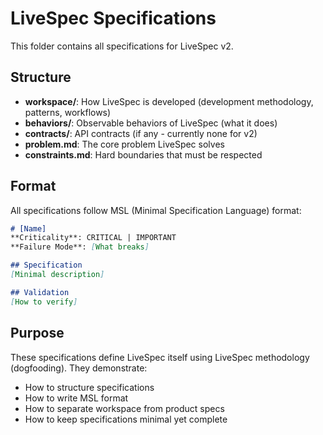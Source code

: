 # LiveSpec Specifications

This folder contains all specifications for LiveSpec v2.

## Structure

- **workspace/**: How LiveSpec is developed (development methodology, patterns, workflows)
- **behaviors/**: Observable behaviors of LiveSpec (what it does)
- **contracts/**: API contracts (if any - currently none for v2)
- **problem.md**: The core problem LiveSpec solves
- **constraints.md**: Hard boundaries that must be respected

## Format

All specifications follow MSL (Minimal Specification Language) format:

```markdown
# [Name]
**Criticality**: CRITICAL | IMPORTANT
**Failure Mode**: [What breaks]

## Specification
[Minimal description]

## Validation
[How to verify]
```

## Purpose

These specifications define LiveSpec itself using LiveSpec methodology (dogfooding). They demonstrate:
- How to structure specifications
- How to write MSL format
- How to separate workspace from product specs
- How to keep specifications minimal yet complete
